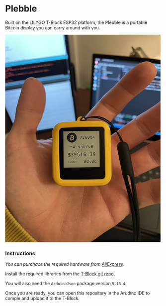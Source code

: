 # Plebble
Built on the LILYGO T-Block ESP32 platform, the Plebble is a portable Bitcoin display you can carry around with you.

<img src="https://github.com/neekd/plebble/blob/main/images/plebble.jpg?raw=true" alt="the plebble" width="500"/>

### Instructions 
*You can purchace the required hardware from [AliExpress](https://www.aliexpress.com/item/10000351304793.html?spm=a2g0o.order_list.0.0.21ef18024CmnxG).*

Install the required libraries from the [T-Block git repo](https://github.com/Xinyuan-LilyGO/T-Block).

You will also need the `ArduinoJson` package version `5.13.4`.

Once you are ready, you can open this repository in the Arudino IDE to comple and upload it to the T-Block. 